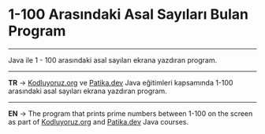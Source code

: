 # 1-100 Arasındaki Asal Sayıları Bulan Program
***
Java ile 1 - 100 arasındaki asal sayıları ekrana yazdıran program.
***
**TR** -> [Kodluyoruz.org](https://www.kodluyoruz.org/) ve [Patika.dev](https://www.patika.dev/tr) Java eğitimleri kapsamında 1-100 arasındaki asal sayıları ekrana yazdıran program.
***
**EN** -> The program that prints prime numbers between 1-100 on the screen as part of [Kodluyoruz.org](https://www.kodluyoruz.org/) and [Patika.dev](https://www.patika.dev/tr) Java courses.
